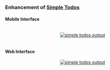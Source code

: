 
### Enhancement of <a href="https://github.com/Rizwanu321/Simple-Todos">Simple Todos</a>

#### Mobile Interface

<br/>
<a href="https://res.cloudinary.com/dngzbeidb/image/upload/v1727580328/WhatsApp_Image_2024-09-29_at_08.54.45_6e787ba4_eq6ykw.jpg" target=_blank_>
<div style="text-align: center;">
    <img src="https://res.cloudinary.com/dngzbeidb/image/upload/v1727580328/WhatsApp_Image_2024-09-29_at_08.54.45_6e787ba4_eq6ykw.jpg" alt="simple todos output" style="max-width:40%;box-shadow:0 2.8px 2.2px rgba(0, 0, 0, 0.12)">
</div>
</a>
<br/>

####  Web Interface
<a href="https://res.cloudinary.com/dngzbeidb/image/upload/v1727580463/15_o7wy7f.png" target=_blank_>
<div style="text-align: center;">
    <img src="https://res.cloudinary.com/dngzbeidb/image/upload/v1727580463/15_o7wy7f.png" alt="simple todos output" style="max-width:70%;box-shadow:0 2.8px 2.2px rgba(0, 0, 0, 0.12)">
</div>
</a>
<br>
<br>


